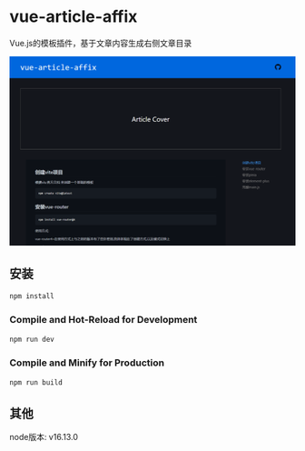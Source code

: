 # vue-article-affix

Vue.js的模板插件，基于文章内容生成右侧文章目录

![](src/assets/yanshi.gif)

## 安装

```sh
npm install
```

### Compile and Hot-Reload for Development

```sh
npm run dev
```

### Compile and Minify for Production

```sh
npm run build
```

## 其他

node版本: v16.13.0

